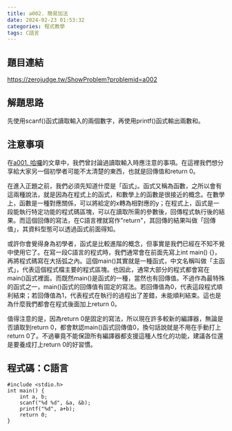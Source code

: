 ```yaml
---
title: a002. 簡易加法
date: 2024-02-23 01:53:32
categories: 程式教學
tags: C語言
---
```

## 題目連結
https://zerojudge.tw/ShowProblem?problemid=a002

## 解題思路
先使用scanf()函式讀取輸入的兩個數字，再使用printf()函式輸出兩數和。

<!-- more -->

## 注意事項
在[a001. 哈囉](https://noah-0831.github.io/a001-%E5%93%88%E5%9B%89/)的文章中，我們曾討論過讀取輸入時應注意的事項。在這裡我們想分享給大家另一個初學者可能不太清楚的東西，也就是回傳值和return 0。

在進入正題之前，我們必須先知道什麼是「函式」。函式又稱為函數，之所以會有這兩種說法，就是因為在程式上的函式，和數學上的函數是很接近的概念。在數學上，函數是一種對應關係，可以將給定的x轉為相對應的y；在程式上，函式是一段能執行特定功能的程式碼區塊，可以在讀取所需的參數後，回傳程式執行後的結果。而這個回傳的寫法，在C語言裡就寫作"return"，其回傳的結果叫做「回傳值」，其資料型態可以透過函式前面得知。

或許你會覺得身為初學者，函式是比較進階的概念，但事實是我們已經在不知不覺中使用它了。在寫一段C語言的程式時，我們通常會在前面先寫上int main() {}，再將程式碼寫在大括弧之內。這個main()其實就是一種函式，中文名稱叫做「主函式」，代表這個程式檔主要的程式區塊。也因此，通常大部分的程式都會寫在main()函式裡面。而既然main()是函式的一種，當然也有回傳值。不過作為最特殊的函式之一，main()函式的回傳值有固定的寫法。若回傳值為0，代表這段程式順利結束；若回傳值為1，代表程式在執行的過程出了差錯，未能順利結束。這也是為什麼我們都會在程式後面加上return 0。

值得注意的是，因為return 0是固定的寫法，所以現在許多較新的編譯器，無論是否讀取到return 0，都會默認main()函式回傳值0，換句話說就是不用在手動打上return 0了。不過畢竟不能保證所有編譯器都支援這種人性化的功能，建議各位還是要養成打上return 0的好習慣。

## 程式碼：C語言
```C==
#include <stdio.h>
int main() {
    int a, b;
    scanf("%d %d", &a, &b);
    printf("%d", a+b);
    return 0;
}
```